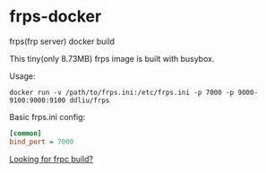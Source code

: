 # frps-docker
frps(frp server) docker build

This tiny(only 8.73MB) frps image is built with busybox.

Usage:

```
docker run -v /path/to/frps.ini:/etc/frps.ini -p 7000 -p 9000-9100:9000:9100 ddliu/frps
```

Basic frps.ini config:

```ini
[common]
bind_port = 7000
```

[Looking for frpc build?](https://github.com/ddliu/frpc-docker)
